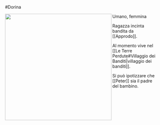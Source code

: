 #Dorina 

<img width=350 src="https://i.pinimg.com/564x/b6/0f/10/b60f10dccd02401d4e8e1397611bc740.jpg" align=left> Umano, femmina

Ragazza incinta bandita da [[Approdo]].

Al momento vive nel [[Le Terre Perdute#Villaggio dei Banditi|villaggio dei banditi]].

Si può ipotizzare che [[Peter]] sia il padre del bambino.